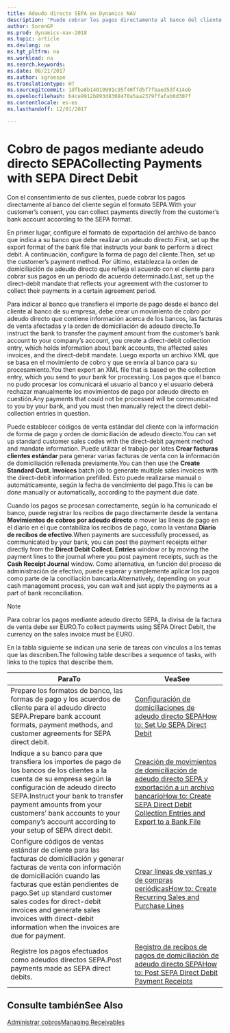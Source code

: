 ```yaml
---
title: Adeudo directo SEPA en Dynamics NAV
description: "Puede cobrar los pagos directamente al banco del cliente según el formato SEPA."
author: SorenGP
ms.prod: dynamics-nav-2018
ms.topic: article
ms.devlang: na
ms.tgt_pltfrm: na
ms.workload: na
ms.search.keywords: 
ms.date: 08/21/2017
ms.author: sgroespe
ms.translationtype: HT
ms.sourcegitcommit: 1dfba8b14019991c95f40ffd5f7fbaed5df414eb
ms.openlocfilehash: b4ce9912b893d8308470a5aa2379ffafab0d307f
ms.contentlocale: es-es
ms.lasthandoff: 12/01/2017

---
```

# <a name="collecting-payments-with-sepa-direct-debit"></a><span data-ttu-id="71012-103">Cobro de pagos mediante adeudo directo SEPA</span><span class="sxs-lookup"><span data-stu-id="71012-103">Collecting Payments with SEPA Direct Debit</span></span>
<span data-ttu-id="71012-104">Con el consentimiento de sus clientes, puede cobrar los pagos directamente al banco del cliente según el formato SEPA.</span><span class="sxs-lookup"><span data-stu-id="71012-104">With your customer’s consent, you can collect payments directly from the customer’s bank account according to the SEPA format.</span></span>  

 <span data-ttu-id="71012-105">En primer lugar, configure el formato de exportación del archivo de banco que indica a su banco que debe realizar un adeudo directo.</span><span class="sxs-lookup"><span data-stu-id="71012-105">First, set up the export format of the bank file that instructs your bank to perform a direct debit.</span></span> <span data-ttu-id="71012-106">A continuación, configure la forma de pago del cliente.</span><span class="sxs-lookup"><span data-stu-id="71012-106">Then, set up the customer’s payment method.</span></span> <span data-ttu-id="71012-107">Por último, establezca la orden de domiciliación de adeudo directo que refleja el acuerdo con el cliente para cobrar sus pagos en un período de acuerdo determinado.</span><span class="sxs-lookup"><span data-stu-id="71012-107">Last, set up the direct-debit mandate that reflects your agreement with the customer to collect their payments in a certain agreement period.</span></span>  

 <span data-ttu-id="71012-108">Para indicar al banco que transfiera el importe de pago desde el banco del cliente al banco de su empresa, debe crear un movimiento de cobro por adeudo directo que contiene información acerca de los bancos, las facturas de venta afectadas y la orden de domiciliación de adeudo directo.</span><span class="sxs-lookup"><span data-stu-id="71012-108">To instruct the bank to transfer the payment amount from the customer’s bank account to your company’s account, you create a direct-debit collection entry, which holds information about bank accounts, the affected sales invoices, and the direct-debit mandate.</span></span> <span data-ttu-id="71012-109">Luego exporta un archivo XML que se basa en el movimiento de cobro y que se envía al banco para su procesamiento.</span><span class="sxs-lookup"><span data-stu-id="71012-109">You then export an XML file that is based on the collection entry, which you send to your bank for processing.</span></span> <span data-ttu-id="71012-110">Los pagos que el banco no pudo procesar los comunicará el usuario al banco y el usuario deberá rechazar manualmente los movimientos de pago por adeudo directo en cuestión.</span><span class="sxs-lookup"><span data-stu-id="71012-110">Any payments that could not be processed will be communicated to you by your bank, and you must then manually reject the direct debit-collection entries in question.</span></span>  

 <span data-ttu-id="71012-111">Puede establecer códigos de venta estándar del cliente con la información de forma de pago y orden de domiciliación de adeudo directo.</span><span class="sxs-lookup"><span data-stu-id="71012-111">You can set up standard customer sales codes with the direct-debit payment method and mandate information.</span></span> <span data-ttu-id="71012-112">Puede utilizar el trabajo por lotes **Crear facturas clientes estándar** para generar varias facturas de venta con la información de domiciliación rellenada previamente.</span><span class="sxs-lookup"><span data-stu-id="71012-112">You can then use the **Create Standard Cust. Invoices** batch job to generate multiple sales invoices with the direct-debit information prefilled.</span></span> <span data-ttu-id="71012-113">Esto puede realizarse manual o automáticamente, según la fecha de vencimiento del pago.</span><span class="sxs-lookup"><span data-stu-id="71012-113">This is can be done manually or automatically, according to the payment due date.</span></span>  

 <span data-ttu-id="71012-114">Cuando los pagos se procesan correctamente, según lo ha comunicado el banco, puede registrar los recibos de pago directamente desde la ventana **Movimientos de cobros por adeudo directo** o mover las líneas de pago en el diario en el que contabiliza los recibos de pago, como la ventana **Diario de recibos de efectivo**.</span><span class="sxs-lookup"><span data-stu-id="71012-114">When payments are successfully processed, as communicated by your bank, you can post the payment receipts either directly from the **Direct Debit Collect. Entries** window or by moving the payment lines to the journal where you post payment receipts, such as the **Cash Receipt Journal** window.</span></span> <span data-ttu-id="71012-115">Como alternativa, en función del proceso de administración de efectivo, puede esperar y simplemente aplicar los pagos como parte de la conciliación bancaria.</span><span class="sxs-lookup"><span data-stu-id="71012-115">Alternatively, depending on your cash management process, you can wait and just apply the payments as a part of bank reconciliation.</span></span>  

> [!NOTE]  
>  <span data-ttu-id="71012-116">Para cobrar los pagos mediante adeudo directo SEPA, la divisa de la factura de venta debe ser EURO.</span><span class="sxs-lookup"><span data-stu-id="71012-116">To collect payments using SEPA Direct Debit, the currency on the sales invoice must be EURO.</span></span>  

 <span data-ttu-id="71012-117">En la tabla siguiente se indican una serie de tareas con vínculos a los temas que las describen.</span><span class="sxs-lookup"><span data-stu-id="71012-117">The following table describes a sequence of tasks, with links to the topics that describe them.</span></span>   

|<span data-ttu-id="71012-118">**Para**</span><span class="sxs-lookup"><span data-stu-id="71012-118">**To**</span></span>|<span data-ttu-id="71012-119">**Vea**</span><span class="sxs-lookup"><span data-stu-id="71012-119">**See**</span></span>|  
|------------|-------------|  
|<span data-ttu-id="71012-120">Prepare los formatos de banco, las formas de pago y los acuerdos de cliente para el adeudo directo SEPA.</span><span class="sxs-lookup"><span data-stu-id="71012-120">Prepare bank account formats, payment methods, and customer agreements for SEPA direct debit.</span></span>|[<span data-ttu-id="71012-121">Configuración de domiciliaciones de adeudo directo SEPA</span><span class="sxs-lookup"><span data-stu-id="71012-121">How to: Set Up SEPA Direct Debit</span></span>](finance-how-to-set-up-sepa-direct-debit.md)|  
|<span data-ttu-id="71012-122">Indique a su banco para que transfiera los importes de pago de los bancos de los clientes a la cuenta de su empresa según la configuración de adeudo directo SEPA.</span><span class="sxs-lookup"><span data-stu-id="71012-122">Instruct your bank to transfer payment amounts from your customers’ bank accounts to your company’s account according to your setup of SEPA direct debit.</span></span>|[<span data-ttu-id="71012-123">Creación de movimientos de domiciliación de adeudo directo SEPA y exportación a un archivo bancario</span><span class="sxs-lookup"><span data-stu-id="71012-123">How to: Create SEPA Direct Debit Collection Entries and Export to a Bank File</span></span>](finance-how-create-sepa-direct-debit-collection-entries-export-bank-file.md)|  
|<span data-ttu-id="71012-124">Configure códigos de ventas estándar de cliente para las facturas de domiciliación y generar facturas de venta con información de domiciliación cuando las facturas que están pendientes de pago.</span><span class="sxs-lookup"><span data-stu-id="71012-124">Set up standard customer sales codes for direct-debit invoices and generate sales invoices with direct-debit information when the invoices are due for payment.</span></span>|[<span data-ttu-id="71012-125">Crear líneas de ventas y de compras periódicas</span><span class="sxs-lookup"><span data-stu-id="71012-125">How to: Create Recurring Sales and Purchase Lines</span></span>](sales-how-work-standard-lines.md)|  
|<span data-ttu-id="71012-126">Registre los pagos efectuados como adeudos directos SEPA.</span><span class="sxs-lookup"><span data-stu-id="71012-126">Post payments made as SEPA direct debits.</span></span>|[<span data-ttu-id="71012-127">Registro de recibos de pagos de domiciliación de adeudo directo SEPA</span><span class="sxs-lookup"><span data-stu-id="71012-127">How to: Post SEPA Direct Debit Payment Receipts</span></span>](finance-how-to-post-sepa-direct-debit-payment-receipts.md)|  

## <a name="see-also"></a><span data-ttu-id="71012-128">Consulte también</span><span class="sxs-lookup"><span data-stu-id="71012-128">See Also</span></span>  
[<span data-ttu-id="71012-129">Administrar cobros</span><span class="sxs-lookup"><span data-stu-id="71012-129">Managing Receivables</span></span>](receivables-manage-receivables.md)


